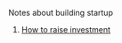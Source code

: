 Notes about building startup 

1. [How to raise investment](https://tomblomfield.com/post/662033487432466432/how-to-raise-investment)
